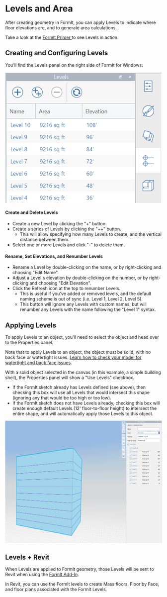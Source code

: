 # Levels and Area

After creating geometry in FormIt, you can apply Levels to indicate where floor elevations are, and to generate area calculations.

Take a look at the [FormIt Primer ](../building-the-farnsworth-house/part-i/adding-floors-with-levels.md)to see Levels in action.

## Creating and Configuring Levels

You'll find the Levels panel on the right side of FormIt for Windows:

![](../.gitbook/assets/20191217-levels-panel-1.png)

#### Create and Delete Levels

* Create a new Level by clicking the "+" button.
* Create a series of Levels by clicking the "++" button.
  * This will allow specifying how many Levels to create, and the vertical distance between them.
* Select one or more Levels and click "-" to delete them.

#### Rename, Set Elevations, and Renumber Levels

* Rename a Level by double-clicking on the name, or by right-clicking and choosing "Edit Name".
* Adjust a Level's elevation by double-clicking on the number, or by right-clicking and choosing "Edit Elevation".
* Click the Refresh icon at the top to renumber Levels.
  * This is useful if you've added or removed levels, and the default naming scheme is out of sync \(i.e. Level 1, Level 2, Level 5\).
  * This button will ignore any Levels with custom names, but will renumber any Levels with the name following the "Level 1" syntax.

## Applying Levels

To apply Levels to an object, you'll need to select the object and head over to the Properties panel. 

Note that to apply Levels to an object, the object must be solid, with no back face or watertight issues. [Learn how to check your model for watertight and back face issues](https://formit.autodesk.com/blog/post/repairing-solid-models).

With a solid object selected in the canvas \(in this example, a simple building shell\), the Properties panel will show a "Use Levels" checkbox.

* If the FormIt sketch already has Levels defined \(see above\), then checking this box will use all Levels that would intersect this shape \(ignoring any that would be too high or too low\).
* If the FormIt sketch does not have Levels already, checking this box will create enough default Levels.\(12' floor-to-floor height\) to intersect the entire shape, and will automatically apply those Levels to this object.

![](../.gitbook/assets/20191217-properties-panel.png)

## Levels + Revit

When Levels are applied to FormIt geometry, those Levels will be sent to Revit when using the [FormIt Add-In](https://formit.autodesk.com/page/formit-revit). 

In Revit, you can use the FormIt levels to create Mass floors, Floor by Face, and floor plans associated with the FormIt Levels.



